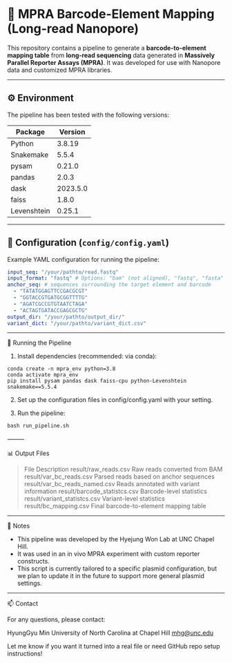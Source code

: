 

# 🔬 MPRA Barcode-Element Mapping (Long-read Nanopore)

This repository contains a pipeline to generate a **barcode-to-element mapping table** from **long-read sequencing** data generated in **Massively Parallel Reporter Assays (MPRA)**. It was developed for use with Nanopore data and customized MPRA libraries.

---

## ⚙️ Environment

The pipeline has been tested with the following versions:

| Package       | Version   |
|---------------|-----------|
| Python        | 3.8.19    |
| Snakemake     | 5.5.4     |
| pysam         | 0.21.0    |
| pandas        | 2.0.3     |
| dask          | 2023.5.0  |
| faiss         | 1.8.0     |
| Levenshtein   | 0.25.1    |

---

## 🧬 Configuration (`config/config.yaml`)

Example YAML configuration for running the pipeline:

```yaml
input_seq: "/your/pathto/read.fastq"
input_format: "fastq" # Options: "bam" (not aligned), "fastq", "fasta"
anchor_seq: # sequences surrounding the target element and barcode
  - "TATATGGAGTTCCGACGCGT"
  - "GGTACCGTGATGCGGTTTTG"
  - "AGATCGCCGTGTAATCTAGA"
  - "ACTAGTGATACCGAGCGCTG"
output_dir: "/your/pathto/output_dir/"
variant_dict: "/your/pathto/variant_dict.csv"
```
---


🚀 Running the Pipeline
1. Install dependencies (recommended: via conda):
```
conda create -n mpra_env python=3.8
conda activate mpra_env
pip install pysam pandas dask faiss-cpu python-Levenshtein snakemake==5.5.4
```
2. Set up the configuration files in config/config.yaml with your setting.

3. Run the pipeline:
```
bash run_pipeline.sh
```

⸻

📊 Output Files

> File	Description
> result/raw_reads.csv	Raw reads converted from BAM
> result/var_bc_reads.csv	Parsed reads based on anchor sequences
> result/var_bc_reads_named.csv	Reads annotated with variant information
> result/barcode_statistcs.csv	Barcode-level statistics
> result/variant_statistcs.csv	Variant-level statistics
> result/bc_mapping.csv	Final barcode-to-element mapping table



---
📌 Notes
- This pipeline was developed by the Hyejung Won Lab at UNC Chapel Hill.
- It was used in an in vivo MPRA experiment with custom reporter constructs.
- This script is currently tailored to a specific plasmid configuration, but we plan to update it in the future to support more general plasmid settings.
---

📫 Contact

For any questions, please contact:

HyungGyu Min
University of North Carolina at Chapel Hill
mhg@unc.edu

Let me know if you want it turned into a real file or need GitHub repo setup instructions!
